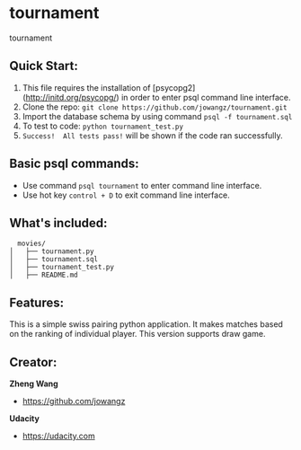 # tournament
tournament

## Quick Start:

  1. This file requires the installation of [psycopg2] (http://initd.org/psycopg/) in order to enter psql command line interface.
  2. Clone the repo: ```git clone https://github.com/jowangz/tournament.git```
  3. Import the database schema by using command ```psql -f tournament.sql```
  4. To test to code: ```python tournament_test.py```
  5. ```Success!  All tests pass!``` will be shown if the code ran successfully.

## Basic psql commands:
  * Use command ```psql tournament``` to enter command line interface.
  * Use hot key ```control + D``` to exit command line interface.

## What's included:

```
  movies/
│   ├── tournament.py
│   ├── tournament.sql
│   ├── tournament_test.py
│   ├── README.md
```

## Features:

  This is a simple swiss pairing python application. It makes matches based on
    the ranking of individual player. This version supports draw game.


## Creator:

**Zheng Wang**

* https://github.com/jowangz

**Udacity**

* https://udacity.com
